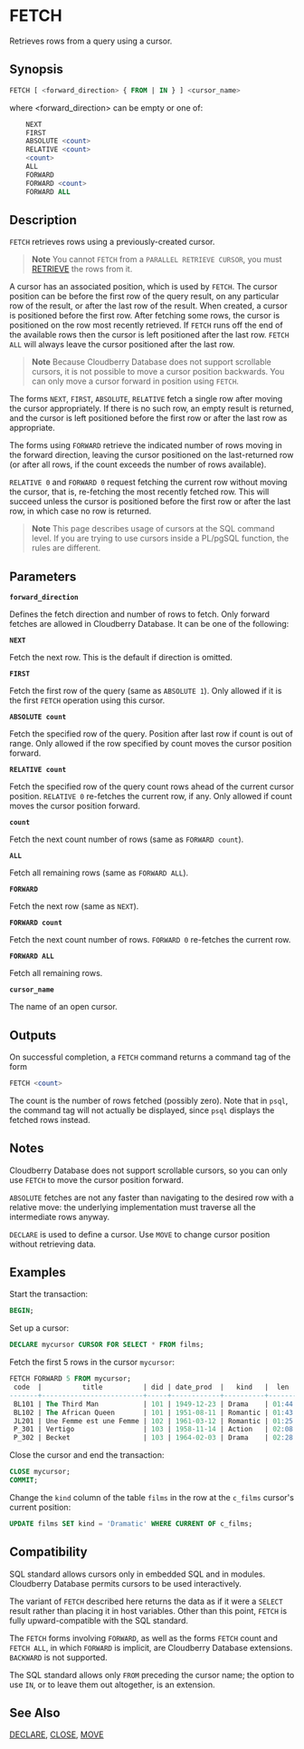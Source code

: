 # FETCH

Retrieves rows from a query using a cursor.

## Synopsis

```sql
FETCH [ <forward_direction> { FROM | IN } ] <cursor_name>
```

where <forward_direction> can be empty or one of:

```sql
    NEXT
    FIRST
    ABSOLUTE <count>
    RELATIVE <count>
    <count>
    ALL
    FORWARD
    FORWARD <count>
    FORWARD ALL
```

## Description

`FETCH` retrieves rows using a previously-created cursor.

> **Note** You cannot `FETCH` from a `PARALLEL RETRIEVE CURSOR`, you must [RETRIEVE](/docs/sql-statements/sql-stmt-retrieve.md) the rows from it.

A cursor has an associated position, which is used by `FETCH`. The cursor position can be before the first row of the query result, on any particular row of the result, or after the last row of the result. When created, a cursor is positioned before the first row. After fetching some rows, the cursor is positioned on the row most recently retrieved. If `FETCH` runs off the end of the available rows then the cursor is left positioned after the last row. `FETCH ALL` will always leave the cursor positioned after the last row.

> **Note**
> Because Cloudberry Database does not support scrollable cursors, it is not possible to move a cursor position backwards. You can only move a cursor forward in position using `FETCH`.

The forms `NEXT`, `FIRST`, `ABSOLUTE`, `RELATIVE` fetch a single row after moving the cursor appropriately. If there is no such row, an empty result is returned, and the cursor is left positioned before the first row or after the last row as appropriate.

The forms using `FORWARD` retrieve the indicated number of rows moving in the forward direction, leaving the cursor positioned on the last-returned row (or after all rows, if the count exceeds the number of rows available).

`RELATIVE 0` and `FORWARD 0` request fetching the current row without moving the cursor, that is, re-fetching the most recently fetched row. This will succeed unless the cursor is positioned before the first row or after the last row, in which case no row is returned.

> **Note**
> This page describes usage of cursors at the SQL command level. If you are trying to use cursors inside a PL/pgSQL function, the rules are different.

## Parameters

**`forward_direction`**

Defines the fetch direction and number of rows to fetch. Only forward fetches are allowed in Cloudberry Database. It can be one of the following:

**`NEXT`**

Fetch the next row. This is the default if direction is omitted.

**`FIRST`**

Fetch the first row of the query (same as `ABSOLUTE 1`). Only allowed if it is the first `FETCH` operation using this cursor.

**`ABSOLUTE count`**

Fetch the specified row of the query. Position after last row if count is out of range. Only allowed if the row specified by count moves the cursor position forward.

**`RELATIVE count`**

Fetch the specified row of the query count rows ahead of the current cursor position. `RELATIVE 0` re-fetches the current row, if any. Only allowed if count moves the cursor position forward.

**`count`**

Fetch the next count number of rows (same as `FORWARD count`).

**`ALL`**

Fetch all remaining rows (same as `FORWARD ALL`).

**`FORWARD`**

Fetch the next row (same as `NEXT`).

**`FORWARD count`**

Fetch the next count number of rows. `FORWARD 0` re-fetches the current row.

**`FORWARD ALL`**

Fetch all remaining rows.

**`cursor_name`**

The name of an open cursor.

## Outputs

On successful completion, a `FETCH` command returns a command tag of the form

```sql
FETCH <count>
```

The count is the number of rows fetched (possibly zero). Note that in `psql`, the command tag will not actually be displayed, since `psql` displays the fetched rows instead.

## Notes

Cloudberry Database does not support scrollable cursors, so you can only use `FETCH` to move the cursor position forward.

`ABSOLUTE` fetches are not any faster than navigating to the desired row with a relative move: the underlying implementation must traverse all the intermediate rows anyway.

`DECLARE` is used to define a cursor. Use `MOVE` to change cursor position without retrieving data.

## Examples

Start the transaction:

```sql
BEGIN;
```

Set up a cursor:

```sql
DECLARE mycursor CURSOR FOR SELECT * FROM films;
```

Fetch the first 5 rows in the cursor `mycursor`:

```sql
FETCH FORWARD 5 FROM mycursor;
 code  |          title          | did | date_prod  |   kind   |  len
-------+-------------------------+-----+------------+----------+-------
 BL101 | The Third Man           | 101 | 1949-12-23 | Drama    | 01:44
 BL102 | The African Queen       | 101 | 1951-08-11 | Romantic | 01:43
 JL201 | Une Femme est une Femme | 102 | 1961-03-12 | Romantic | 01:25
 P_301 | Vertigo                 | 103 | 1958-11-14 | Action   | 02:08
 P_302 | Becket                  | 103 | 1964-02-03 | Drama    | 02:28
```

Close the cursor and end the transaction:

```sql
CLOSE mycursor;
COMMIT;
```

Change the `kind` column of the table `films` in the row at the `c_films` cursor's current position:

```sql
UPDATE films SET kind = 'Dramatic' WHERE CURRENT OF c_films;
```

## Compatibility

SQL standard allows cursors only in embedded SQL and in modules. Cloudberry Database permits cursors to be used interactively.

The variant of `FETCH` described here returns the data as if it were a `SELECT` result rather than placing it in host variables. Other than this point, `FETCH` is fully upward-compatible with the SQL standard.

The `FETCH` forms involving `FORWARD`, as well as the forms `FETCH` count and `FETCH ALL`, in which `FORWARD` is implicit, are Cloudberry Database extensions. `BACKWARD` is not supported.

The SQL standard allows only `FROM` preceding the cursor name; the option to use `IN`, or to leave them out altogether, is an extension.

## See Also

[DECLARE](/docs/sql-statements/sql-stmt-declare.md), [CLOSE](/docs/sql-statements/sql-stmt-close.md), [MOVE](/docs/sql-statements/sql-stmt-move.md)



